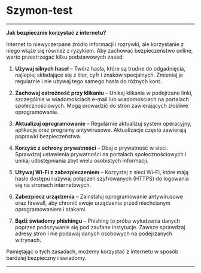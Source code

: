 # Szymon-test


---

**Jak bezpiecznie korzystać z internetu?**

Internet to niewyczerpane źródło informacji i rozrywki, ale korzystanie z niego wiąże się również z ryzykiem. Aby zachować bezpieczeństwo online, warto przestrzegać kilku podstawowych zasad:

1. **Używaj silnych haseł** – Twórz hasła, które są trudne do odgadnięcia, najlepiej składające się z liter, cyfr i znaków specjalnych. Zmieniaj je regularnie i nie używaj tego samego hasła do różnych kont.

2. **Zachowaj ostrożność przy klikaniu** – Unikaj klikania w podejrzane linki, szczególnie w wiadomościach e-mail lub wiadomościach na portalach społecznościowych. Mogą prowadzić do stron zawierających złośliwe oprogramowanie.

3. **Aktualizuj oprogramowanie** – Regularnie aktualizuj system operacyjny, aplikacje oraz programy antywirusowe. Aktualizacje często zawierają poprawki bezpieczeństwa.

4. **Korzyść z ochrony prywatności** – Dbaj o prywatność w sieci. Sprawdzaj ustawienia prywatności na portalach społecznościowych i unikaj udostępniania zbyt wielu osobistych informacji.

5. **Używaj Wi-Fi z zabezpieczeniem** – Korzystaj z sieci Wi-Fi, które mają hasło dostępu i używaj połączeń szyfrowanych (HTTPS) do logowania się na stronach internetowych.

6. **Zabezpiecz urządzenia** – Zainstaluj oprogramowanie antywirusowe oraz firewall, aby chronić swoje urządzenia przed niechcianym oprogramowaniem i atakami.

7. **Bądź świadomy phishingu** – Phishing to próba wyłudzenia danych poprzez podszywanie się pod zaufane instytucje. Zawsze sprawdzaj adresy stron i nie podawaj danych osobowych na podejrzanych witrynach.

Pamiętając o tych zasadach, możemy korzystać z internetu w sposób bardziej bezpieczny i świadomy.

---



